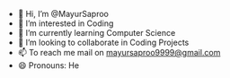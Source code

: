 - 👋 Hi, I’m @MayurSaproo
- 👀 I’m interested in Coding
- 🌱 I’m currently learning Computer Science
- 💞️ I’m looking to collaborate in Coding Projects 
- 📫 To reach me mail on mayursaproo9999@gmail.com
- 😄 Pronouns: He

<!---
MayurSaproo/MayurSaproo is a ✨ special ✨ repository because its `README.md` (this file) appears on your GitHub profile.
You can click the Preview link to take a look at your changes.
--->
